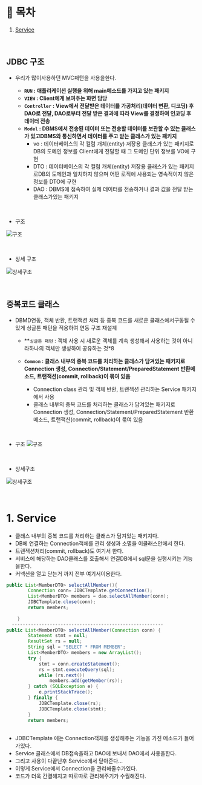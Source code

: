 # 🔖 목차
1. [Service](#1-Service)<br/>




<br/>


## JDBC 구조
- 우리가 많이사용하던 MVC패턴을 사용을한다.

  - **<code>RUN</code> : 애플리케이션 실행을 위해 main메소드를 가지고 있는 패키지**
  - **<code>VIEW</code> : Client에게 보여주는 화면 담당**
  - **<code>Controller</code> : View에서 전달받은 데이터를 가공처리(데이터 변환, 디코딩) 후 DAO로 전달, DAO로부터 전달 받은 결과에 따라 View를 결정하여 인코딩 후 데이터 전송**
  - **<code>Model</code> : DBMS에서 전송된 데이터 또는 전송할 데이터를 보관할 수 있는 클래스가 있고DBMS와 통신하면서 데이터를 주고 받는 클래스가 있는 패키지**
    - vo : 데이터베이스의 각 컬럼 개체(entity) 저장용 클래스가 있는 패키지로DB의 도메인 정보를 Client에게 전달할 때 그 도메인 단위 정보를 VO에 구현
    - DTO : 데이터베이스의 각 컬럼 개체(entity) 저장용 클래스가 있는 패키지로DB의 도메인과 일치하지 않으며 어떤 로직에 사용되는 영속적이지 않은정보를 DTO에 구현
    - DAO : DBMS에 접속하여 실제 데이터를 전송하거나 결과 값을 전달 받는 클래스가있는 패키지

<br>

- 구조 


![구조](https://user-images.githubusercontent.com/126074577/232839232-3eb44fe9-c306-4582-929b-86e7c14a14fc.png)

<br/>

- 상세 구조



![상세구조](https://user-images.githubusercontent.com/126074577/232839252-536e5c3d-5231-4725-a65a-a14406532fb8.png)

<br/>

## 중복코드 클래스 
- DBMD연동, 객체 반환, 트랜잭션 처리 등 중복 코드를 새로운 클래스에서구동될 수 있게 싱글톤 패턴을 적용하여 연동 구조 재설계

  - **<code>싱글톤 패턴</code> : 객체 사용 시 새로운 객체를 계속 생성해서 사용하는 것이 아니라하나의 객체만 생성하여 공유하는 것*8
  - **<code>Common</code> : 클래스 내부의 중복 코드를 처리하는 클래스가 담겨있는 패키지로Connection 생성, Connection/Statement/PreparedStatement 반환메소드, 트랜잭션(commit, rollback)이 묶여 있음**

    - Connection class 관리 및 객체 반환, 트랜젝션 관리하는 Service 패키지에서 사용
    - 클래스 내부의 중복 코드를 처리하는 클래스가 담겨있는 패키지로Connection 생성, Connection/Statement/PreparedStatement 반환메소드, 트랜잭션(commit, rollback)이 묶여 있음

<br/>

- 구조
![구조](https://user-images.githubusercontent.com/126074577/232840091-f464014b-b3b9-4a5d-83e7-966ca27d6cab.png)

<br/>

- 상세구조

![상세구조](https://user-images.githubusercontent.com/126074577/232840128-930fb3b7-8555-4944-bf5b-0b512f09158e.png)

<br/>


# 1. Service
-  클래스 내부의 중복 코드를 처리하는 클래스가 담겨있는 패키지다.
- DB에 연결하는 Connection객체를 관리 생성과 소멸을 이클래스안에서 한다.
- 트렌젝션처리(commit, rollback)도 여기서 한다.
- 서비스에 해당하는 DAO클래스를 호출해서 연결DB에서 sql문을 실행시키는 기능을한다.
- 커넥션을 열고 닫는거 까지 전부 여기서이용한다.

```java
public List<MemberDTO> selectAllMember(){
		Connection conn= JDBCTemplate.getConnection();
		List<MemberDTO> members = dao.selectAllMember(conn);
		JDBCTemplate.close(conn);
		return members;
		
	}
  --------------------------------------------------------
public List<MemberDTO> selectAllMember(Connection conn) {
		Statement stmt = null;
		ResultSet rs = null;
		String sql = "SELECT * FROM MEMBER";
		List<MemberDTO> members = new ArrayList();
		try {
			stmt = conn.createStatement();
			rs = stmt.executeQuery(sql);
			while (rs.next())
				members.add(getMember(rs));
		} catch (SQLException e) {
			e.printStackTrace();
		} finally {
			JDBCTemplate.close(rs);
			JDBCTemplate.close(stmt);
		}
		return members;
    
```

- JDBCTemplate 에는 Connection객체를 생성해주는 기능을 가진 메소드가 들어가있다.
- Service 클래스에서 DB접속을하고 DAO에 보내서 DAO에서 사용을한다.
- 그리고 사용이 다끝난후 Service에서 닫아준다...
- 이렇게 Service에서 Connection을 관리해줄수가있다.
- 코드가 더욱 간결해지고 따로따로 관리해주기가 수월해진다.





